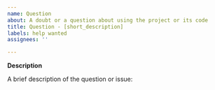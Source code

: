 ```yaml
---
name: Question
about: A doubt or a question about using the project or its code
title: Question - [short_description]
labels: help wanted
assignees: ''

---
```


**Description**

A brief description of the question or issue:
